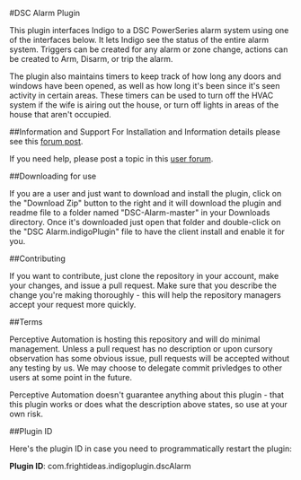 #DSC Alarm Plugin

This plugin interfaces Indigo to a DSC PowerSeries alarm system using one of the interfaces below. It lets Indigo see the status of the entire alarm system. Triggers can be created for any alarm or zone change, actions can be created to Arm, Disarm, or trip the alarm. 

The plugin also maintains timers to keep track of how long any doors and windows have been opened, as well as how long it's been since it's seen activity in certain areas. These timers can be used to turn off the HVAC system if the wife is airing out the house, or turn off lights in areas of the house that aren't occupied.

##Information and Support
For Installation and Information details please see this [forum post](http://forums.indigodomo.com/viewtopic.php?f=56&t=10287).

If you need help, please post a topic in this  [user forum](http://forums.indigodomo.com/viewforum.php?f=56).

##Downloading for use

If you are a user and just want to download and install the plugin, click on the "Download Zip" button to the right and it will download the plugin and readme file to a folder named "DSC-Alarm-master" in your Downloads directory. Once it's downloaded just open that folder and double-click on the "DSC Alarm.indigoPlugin" file to have the client install and enable it for you.

##Contributing

If you want to contribute, just clone the repository in your account, make your changes, and issue a pull request. Make sure that you describe the change you're making thoroughly - this will help the repository managers accept your request more quickly.

##Terms

Perceptive Automation is hosting this repository and will do minimal management. Unless a pull request has no description or upon cursory observation has some obvious issue, pull requests will be accepted without any testing by us. We may choose to delegate commit privledges to other users at some point in the future.

Perceptive Automation doesn't guarantee anything about this plugin - that this plugin works or does what the description above states, so use at your own risk. 

##Plugin ID

Here's the plugin ID in case you need to programmatically restart the plugin:

**Plugin ID**: com.frightideas.indigoplugin.dscAlarm

